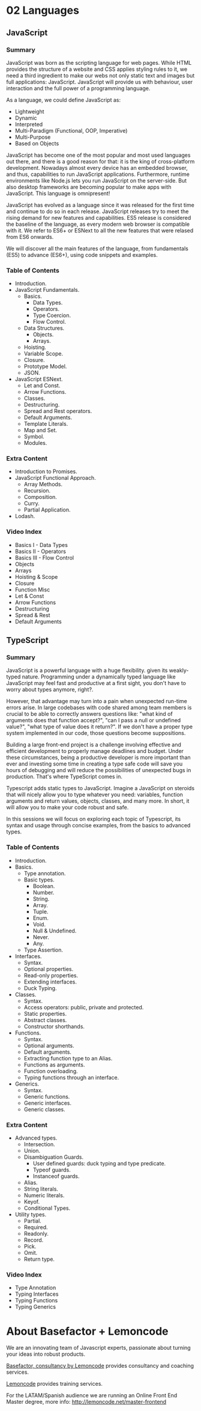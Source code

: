 # 02 Languages

## JavaScript

### Summary

JavaScript was born as the scripting language for web pages. While HTML provides the structure of a website and CSS applies styling rules to it, we need a third ingredient to make our webs not only static text and images but full applications: JavaScript. JavaScript will provide us with behaviour, user interaction and the full power of a programming language.

As a language, we could define JavaScript as:

- Lightweight
- Dynamic
- Interpreted
- Multi-Paradigm (Functional, OOP, Imperative)
- Multi-Purpose
- Based on Objects

JavaScript has become one of the most popular and most used languages out there, and there is a good reason for that: it is the king of cross-platform development. Nowadays almost every device has an embedded browser, and thus, capabilities to run JavaScript applications. Furthermore, runtime environments like Node.js lets you run JavaScript on the server-side. But also desktop frameworks are becoming popular to make apps with JavaScript. This language is omnipresent!

JavaScript has evolved as a language since it was released for the first time and continue to do so in each release. JavaScript releases try to meet the rising demand for new features and capabilities. ES5 release is considered the baseline of the language, as every modern web browser is compatible with it. We refer to ES6+ or ESNext to all the new features that were relased from ES6 onwards.

We will discover all the main features of the language, from fundamentals (ES5) to advance (ES6+), using code snippets and examples.

### Table of Contents

- Introduction.
- JavaScript Fundamentals.
  - Basics.
    - Data Types.
    - Operators.
    - Type Coercion.
    - Flow Control.
  - Data Structures.
    - Objects.
    - Arrays.
  - Hoisting.
  - Variable Scope.
  - Closure.
  - Prototype Model.
  - JSON.
- JavaScript ESNext.
  - Let and Const.
  - Arrow Functions.
  - Classes.
  - Destructuring.
  - Spread and Rest operators.
  - Default Arguments.
  - Template Literals.
  - Map and Set.
  - Symbol.
  - Modules.

### Extra Content

- Introduction to Promises.
- JavaScript Functional Approach.
  - Array Methods.
  - Recursion.
  - Composition.
  - Curry.
  - Partial Application.
- Lodash.

### Video Index

- Basics I - Data Types
- Basics II - Operators
- Basics III - Flow Control
- Objects
- Arrays
- Hoisting & Scope
- Closure
- Function Misc
- Let & Const
- Arrow Functions
- Destructuring
- Spread & Rest
- Default Arguments

## TypeScript

### Summary

JavaScript is a powerful language with a huge flexibility. given its weakly-typed nature. Programming under a dynamically typed language like JavaScript may feel fast and productive at a first sight, you don't have to worry about types anymore, right?.

However, that advantage may turn into a pain when unexpected run-time errors arise. In large codebases with code shared among team members is crucial to be able to correctly answers questions like: "what kind of arguments does that function accept?", "can I pass a null or undefined value?", "what type of value does it return?". If we don't have a proper type system implemented in our code, those questions become suppositions.

Building a large front-end project is a challenge involving effective and efficient development to properly manage deadlines and budget. Under these circumstances, being a productive developer is more important than ever and investing some time in creating a type safe code will save you hours of debugging and will reduce the possibilities of unexpected bugs in production. That's where TypeScript comes in.

Typescript adds static types to JavaScript. Imagine a JavaScript on steroids that will nicely allow you to type whatever you need: variables, function arguments and return values, objects, classes, and many more. In short, it will allow you to make your code robust and safe.

In this sessions we will focus on exploring each topic of Typescript, its syntax and usage through concise examples, from the basics to advanced types.

### Table of Contents

- Introduction.
- Basics.
  - Type annotation.
  - Basic types.
    - Boolean.
    - Number.
    - String.
    - Array.
    - Tuple.
    - Enum.
    - Void.
    - Null & Undefined.
    - Never.
    - Any.
  - Type Assertion.
- Interfaces.
  - Syntax.
  - Optional properties.
  - Read-only properties.
  - Extending interfaces.
  - Duck Typing.
- Classes.
  - Syntax.
  - Access operators: public, private and protected.
  - Static properties.
  - Abstract classes.
  - Constructor shorthands.
- Functions.
  - Syntax.
  - Optional arguments.
  - Default arguments.
  - Extracting function type to an Alias.
  - Functions as arguments.
  - Function overloading.
  - Typing functions through an interface.
- Generics.
  - Syntax.
  - Generic functions.
  - Generic interfaces.
  - Generic classes.

### Extra Content

- Advanced types.
  - Intersection.
  - Union.
  - Disambiguation Guards.
    - User defined guards: duck typing and type predicate.
    - Typeof guards.
    - Instanceof guards.
  - Alias.
  - String literals.
  - Numeric literals.
  - Keyof.
  - Conditional Types.
- Utility types.
  - Partial.
  - Required.
  - Readonly.
  - Record.
  - Pick.
  - Omit.
  - Return type.

### Video Index

- Type Annotation
- Typing Interfaces
- Typing Functions
- Typing Generics

# About Basefactor + Lemoncode

We are an innovating team of Javascript experts, passionate about turning your ideas into robust products.

[Basefactor, consultancy by Lemoncode](http://www.basefactor.com) provides consultancy and coaching services.

[Lemoncode](http://lemoncode.net/services/en/#en-home) provides training services.

For the LATAM/Spanish audience we are running an Online Front End Master degree, more info: http://lemoncode.net/master-frontend
